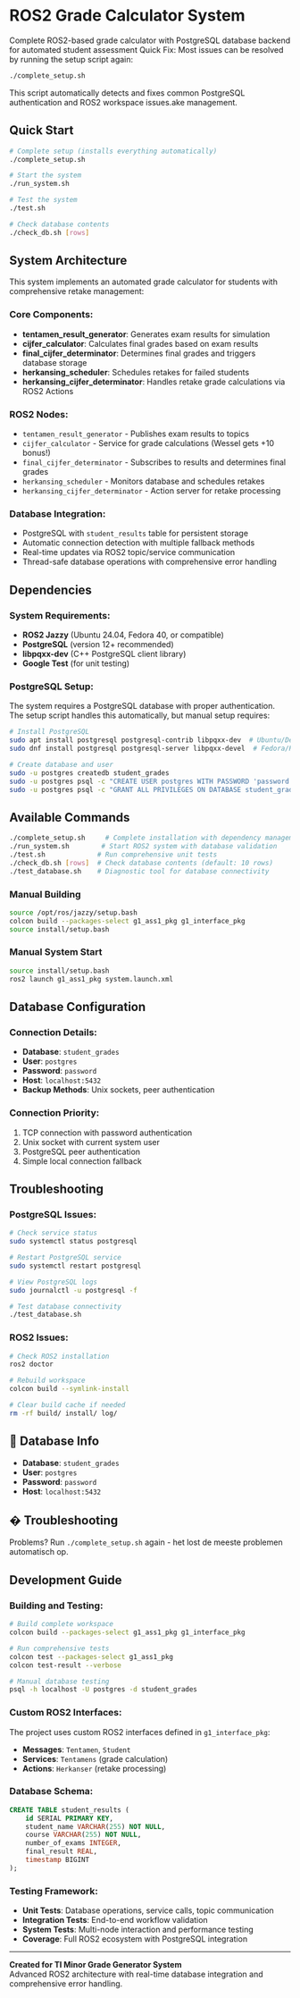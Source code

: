 # ROS2 Grade Calculator System

Complete ROS2-based grade calculator with PostgreSQL database backend for automated student assessment Quick Fix:
Most issues can be resolved by running the setup script again:
```bash
./complete_setup.sh
```
This script automatically detects and fixes common PostgreSQL authentication and ROS2 workspace issues.ake management.

## Quick Start

```bash
# Complete setup (installs everything automatically)
./complete_setup.sh

# Start the system
./run_system.sh

# Test the system  
./test.sh

# Check database contents
./check_db.sh [rows]
```

## System Architecture

This system implements an automated grade calculator for students with comprehensive retake management:

### Core Components:
- **tentamen_result_generator**: Generates exam results for simulation
- **cijfer_calculator**: Calculates final grades based on exam results  
- **final_cijfer_determinator**: Determines final grades and triggers database storage
- **herkansing_scheduler**: Schedules retakes for failed students
- **herkansing_cijfer_determinator**: Handles retake grade calculations via ROS2 Actions

### ROS2 Nodes:
- `tentamen_result_generator` - Publishes exam results to topics
- `cijfer_calculator` - Service for grade calculations (Wessel gets +10 bonus!)
- `final_cijfer_determinator` - Subscribes to results and determines final grades
- `herkansing_scheduler` - Monitors database and schedules retakes
- `herkansing_cijfer_determinator` - Action server for retake processing

### Database Integration:
- PostgreSQL with `student_results` table for persistent storage
- Automatic connection detection with multiple fallback methods
- Real-time updates via ROS2 topic/service communication
- Thread-safe database operations with comprehensive error handling

## Dependencies

### System Requirements:
- **ROS2 Jazzy** (Ubuntu 24.04, Fedora 40, or compatible)
- **PostgreSQL** (version 12+ recommended)
- **libpqxx-dev** (C++ PostgreSQL client library)
- **Google Test** (for unit testing)

### PostgreSQL Setup:
The system requires a PostgreSQL database with proper authentication. The setup script handles this automatically, but manual setup requires:

```bash
# Install PostgreSQL
sudo apt install postgresql postgresql-contrib libpqxx-dev  # Ubuntu/Debian
sudo dnf install postgresql postgresql-server libpqxx-devel  # Fedora/RHEL

# Create database and user
sudo -u postgres createdb student_grades
sudo -u postgres psql -c "CREATE USER postgres WITH PASSWORD 'password';"
sudo -u postgres psql -c "GRANT ALL PRIVILEGES ON DATABASE student_grades TO postgres;"
```

## Available Commands

```bash
./complete_setup.sh     # Complete installation with dependency management
./run_system.sh        # Start ROS2 system with database validation
./test.sh             # Run comprehensive unit tests  
./check_db.sh [rows]  # Check database contents (default: 10 rows)
./test_database.sh    # Diagnostic tool for database connectivity
```

### Manual Building
```bash
source /opt/ros/jazzy/setup.bash
colcon build --packages-select g1_ass1_pkg g1_interface_pkg
source install/setup.bash
```

### Manual System Start
```bash
source install/setup.bash
ros2 launch g1_ass1_pkg system.launch.xml
```

## Database Configuration

### Connection Details:
- **Database**: `student_grades` 
- **User**: `postgres`
- **Password**: `password`
- **Host**: `localhost:5432`
- **Backup Methods**: Unix sockets, peer authentication

### Connection Priority:
1. TCP connection with password authentication
2. Unix socket with current system user
3. PostgreSQL peer authentication
4. Simple local connection fallback

## Troubleshooting

### PostgreSQL Issues:
```bash
# Check service status
sudo systemctl status postgresql

# Restart PostgreSQL service
sudo systemctl restart postgresql

# View PostgreSQL logs
sudo journalctl -u postgresql -f

# Test database connectivity
./test_database.sh
```

### ROS2 Issues:
```bash
# Check ROS2 installation
ros2 doctor

# Rebuild workspace
colcon build --symlink-install

# Clear build cache if needed
rm -rf build/ install/ log/
```
## 💾 Database Info

- **Database**: `student_grades` 
- **User**: `postgres`
- **Password**: `password`
- **Host**: `localhost:5432`

## � Troubleshooting

Problems? Run `./complete_setup.sh` again - het lost de meeste problemen automatisch op.

## Development Guide

### Building and Testing:
```bash
# Build complete workspace
colcon build --packages-select g1_ass1_pkg g1_interface_pkg

# Run comprehensive tests  
colcon test --packages-select g1_ass1_pkg
colcon test-result --verbose

# Manual database testing
psql -h localhost -U postgres -d student_grades
```

### Custom ROS2 Interfaces:
The project uses custom ROS2 interfaces defined in `g1_interface_pkg`:
- **Messages**: `Tentamen`, `Student` 
- **Services**: `Tentamens` (grade calculation)
- **Actions**: `Herkanser` (retake processing)

### Database Schema:
```sql
CREATE TABLE student_results (
    id SERIAL PRIMARY KEY,
    student_name VARCHAR(255) NOT NULL,
    course VARCHAR(255) NOT NULL,
    number_of_exams INTEGER,
    final_result REAL,
    timestamp BIGINT
);
```

### Testing Framework:
- **Unit Tests**: Database operations, service calls, topic communication
- **Integration Tests**: End-to-end workflow validation  
- **System Tests**: Multi-node interaction and performance testing
- **Coverage**: Full ROS2 ecosystem with PostgreSQL integration

---

**Created for TI Minor Grade Generator System**  
Advanced ROS2 architecture with real-time database integration and comprehensive error handling.
